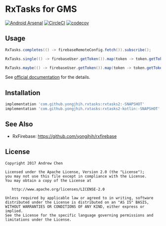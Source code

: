 # RxTasks for GMS

[![Android Arsenal](https://img.shields.io/badge/Android%20Arsenal-RxTasks-brightgreen.svg?style=flat)](https://android-arsenal.com/details/1/5599)
[![CircleCI](https://circleci.com/gh/yongjhih/rxtasks.svg?style=shield)](https://circleci.com/gh/yongjhih/rxtasks)
[![codecov](https://codecov.io/gh/yongjhih/rxtasks/branch/master/graph/badge.svg)](https://codecov.io/gh/yongjhih/rxtasks)

## Usage

```java
RxTasks.completes(() -> firebaseRemoteConfig.fetch()).subscribe();
```

```java
RxTasks.single(() -> firebaseUser.getToken()).map(token -> token.getToken()).subscribe();
```

```java
RxTasks.maybe(() -> firebaseUser.getToken()).map(token -> token.getToken()).subscribe();
```

See [official documentation](https://firebase.google.com/docs/) for the details.

## Installation

```gradle
implementation 'com.github.yongjhih.rxtasks:rxtasks2:-SNAPSHOT'
implementation 'com.github.yongjhih.rxtasks:rxtasks2-kotlin:-SNAPSHOT' // optional
```

## See Also

* RxFirebase: https://github.com/yongjhih/rxfirebase

## License

```
Copyright 2017 Andrew Chen

Licensed under the Apache License, Version 2.0 (the "License");
you may not use this file except in compliance with the License.
You may obtain a copy of the License at

   http://www.apache.org/licenses/LICENSE-2.0

Unless required by applicable law or agreed to in writing, software
distributed under the License is distributed on an "AS IS" BASIS,
WITHOUT WARRANTIES OR CONDITIONS OF ANY KIND, either express or implied.
See the License for the specific language governing permissions and
limitations under the License.
```
